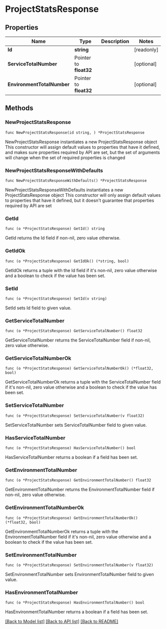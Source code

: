 # ProjectStatsResponse

## Properties

Name | Type | Description | Notes
------------ | ------------- | ------------- | -------------
**Id** | **string** |  | [readonly] 
**ServiceTotalNumber** | Pointer to **float32** |  | [optional] 
**EnvironmentTotalNumber** | Pointer to **float32** |  | [optional] 

## Methods

### NewProjectStatsResponse

`func NewProjectStatsResponse(id string, ) *ProjectStatsResponse`

NewProjectStatsResponse instantiates a new ProjectStatsResponse object
This constructor will assign default values to properties that have it defined,
and makes sure properties required by API are set, but the set of arguments
will change when the set of required properties is changed

### NewProjectStatsResponseWithDefaults

`func NewProjectStatsResponseWithDefaults() *ProjectStatsResponse`

NewProjectStatsResponseWithDefaults instantiates a new ProjectStatsResponse object
This constructor will only assign default values to properties that have it defined,
but it doesn't guarantee that properties required by API are set

### GetId

`func (o *ProjectStatsResponse) GetId() string`

GetId returns the Id field if non-nil, zero value otherwise.

### GetIdOk

`func (o *ProjectStatsResponse) GetIdOk() (*string, bool)`

GetIdOk returns a tuple with the Id field if it's non-nil, zero value otherwise
and a boolean to check if the value has been set.

### SetId

`func (o *ProjectStatsResponse) SetId(v string)`

SetId sets Id field to given value.


### GetServiceTotalNumber

`func (o *ProjectStatsResponse) GetServiceTotalNumber() float32`

GetServiceTotalNumber returns the ServiceTotalNumber field if non-nil, zero value otherwise.

### GetServiceTotalNumberOk

`func (o *ProjectStatsResponse) GetServiceTotalNumberOk() (*float32, bool)`

GetServiceTotalNumberOk returns a tuple with the ServiceTotalNumber field if it's non-nil, zero value otherwise
and a boolean to check if the value has been set.

### SetServiceTotalNumber

`func (o *ProjectStatsResponse) SetServiceTotalNumber(v float32)`

SetServiceTotalNumber sets ServiceTotalNumber field to given value.

### HasServiceTotalNumber

`func (o *ProjectStatsResponse) HasServiceTotalNumber() bool`

HasServiceTotalNumber returns a boolean if a field has been set.

### GetEnvironmentTotalNumber

`func (o *ProjectStatsResponse) GetEnvironmentTotalNumber() float32`

GetEnvironmentTotalNumber returns the EnvironmentTotalNumber field if non-nil, zero value otherwise.

### GetEnvironmentTotalNumberOk

`func (o *ProjectStatsResponse) GetEnvironmentTotalNumberOk() (*float32, bool)`

GetEnvironmentTotalNumberOk returns a tuple with the EnvironmentTotalNumber field if it's non-nil, zero value otherwise
and a boolean to check if the value has been set.

### SetEnvironmentTotalNumber

`func (o *ProjectStatsResponse) SetEnvironmentTotalNumber(v float32)`

SetEnvironmentTotalNumber sets EnvironmentTotalNumber field to given value.

### HasEnvironmentTotalNumber

`func (o *ProjectStatsResponse) HasEnvironmentTotalNumber() bool`

HasEnvironmentTotalNumber returns a boolean if a field has been set.


[[Back to Model list]](../README.md#documentation-for-models) [[Back to API list]](../README.md#documentation-for-api-endpoints) [[Back to README]](../README.md)


